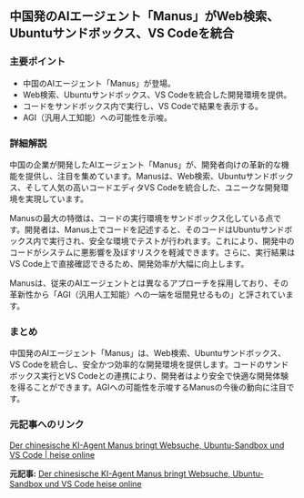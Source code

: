 ## 中国発のAIエージェント「Manus」がWeb検索、Ubuntuサンドボックス、VS Codeを統合

### 主要ポイント

* 中国のAIエージェント「Manus」が登場。
* Web検索、Ubuntuサンドボックス、VS Codeを統合した開発環境を提供。
* コードをサンドボックス内で実行し、VS Codeで結果を表示する。
* AGI（汎用人工知能）への可能性を示唆。

### 詳細解説

中国の企業が開発したAIエージェント「Manus」が、開発者向けの革新的な機能を提供し、注目を集めています。Manusは、Web検索、Ubuntuサンドボックス、そして人気の高いコードエディタVS Codeを統合した、ユニークな開発環境を実現しています。

Manusの最大の特徴は、コードの実行環境をサンドボックス化している点です。開発者は、Manus上でコードを記述すると、そのコードはUbuntuサンドボックス内で実行され、安全な環境でテストが行われます。これにより、開発中のコードがシステムに悪影響を及ぼすリスクを軽減できます。さらに、実行結果はVS Code上で直接確認できるため、開発効率が大幅に向上します。

Manusは、従来のAIエージェントとは異なるアプローチを採用しており、その革新性から「AGI（汎用人工知能）への一端を垣間見せるもの」と評されています。

### まとめ

中国発のAIエージェント「Manus」は、Web検索、Ubuntuサンドボックス、VS Codeを統合し、安全かつ効率的な開発環境を提供します。コードのサンドボックス実行とVS Codeとの連携により、開発者はより安全で快適な開発体験を得ることができます。AGIへの可能性を示唆するManusの今後の動向に注目です。

### 元記事へのリンク

[Der chinesische KI-Agent Manus bringt Websuche, Ubuntu-Sandbox und VS Code | heise online](https://www.heise.de/news/Der-chinesische-KI-Agent-Manus-bringt-Websuche-Ubuntu-Sandbox-und-VS-Code-9384969.html)


**元記事:** [
 Der chinesische KI-Agent Manus bringt Websuche, Ubuntu-Sandbox und VS Code heise online
](https://www.heise.de/hintergrund/Der-chinesische-KI-Agent-Manus-bringt-Websuche-Ubuntu-Sandbox-und-VS-Code-10361356.html)